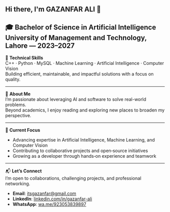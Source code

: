 ## Hi there, I'm GAZANFAR ALI 👋

🎓 **Bachelor of Science in Artificial Intelligence**  
**University of Management and Technology, Lahore — 2023–2027**
---

💼 **Technical Skills**  
C++ · Python · MySQL · Machine Learning · Artificial Intelligence · Computer Vision  
Building efficient, maintainable, and impactful solutions with a focus on quality.

---

📖 **About Me**  
I’m passionate about leveraging AI and software to solve real-world problems.  
Beyond academics, I enjoy reading and exploring new places to broaden my perspective.

---

🎯 **Current Focus**  
- Advancing expertise in Artificial Intelligence, Machine Learning, and Computer Vision  
- Contributing to collaborative projects and open‑source initiatives  
- Growing as a developer through hands‑on experience and teamwork

---

📬 **Let’s Connect**  
I’m open to collaborations, challenging projects, and professional networking.

- **Email**: [itsgazanfar@gmail.com](mailto:itsgazanfar@gmail.com)  
- **LinkedIn**: [linkedin.com/in/gazanfar-ali](https://www.linkedin.com/in/gazanfar-ali)  
- **WhatsApp**: [wa.me/923053839897](https://wa.me/923053839897)
